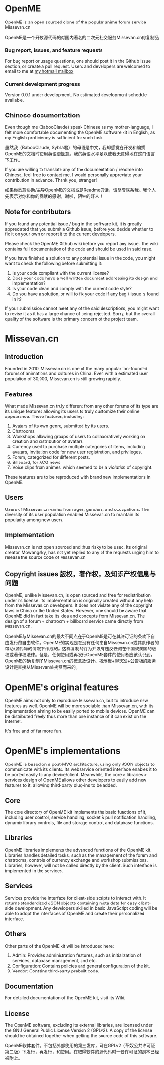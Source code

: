 OpenME
======

OpenME is an open sourced clone of the popular anime forum service Missevan.cn

OpenME是一个开放源代码的对国内著名的二次元社交服务Missevan.cn的复制品

### Bug report, issues, and feature requests

For bug report or usage questions, one should post it in the Github issue section, or create a pull request. Users and developers are welcomed to email to me at [my hotmail mailbox](mailto:babooclaude@hotmail.com)

### Current development progress

Version 0.0.1 under development.
No estimated development schedule available.

Chinese documentation
------

Even though me (BabooClaude) speak Chinese as my mother-language, I felt more comfortable documenting the OpenME software kit in English, as my English proficiency is sufficient for such task.

虽然我（BabooClaude, Syblla君）的母语是中文，我却感觉在开发和编撰OpenME的文档时使用英语更惬意。我的英语水平足以使我无障碍地在这门语言下工作。

If you are willing to translate any of the documentation / readme into Chinese, feel free to contact me. I would personally appreciate your contribution in advance. Thank you, stranger!

如果你愿意协助/主导OpenME的文档或是Readme的话，请尽管联系我。我个人先表示对你和你的贡献的感谢。谢啦，陌生的好人！

Note for contributors
------

If you found any potential issue / bug in the software kit, it is greatly appreciated that you submit a Github issue, before you decide whether to fix it on your own or report it to the current developers.

Please check the OpenME Github wiki before you report any issue. The wiki contains full documentation of the code and should be used in said case.

If you have finished a solution to any potential issue in the code, you might want to check the following before submitting it:

1. Is your code compliant with the current license?
2. Does your code have a well written document addressing its design and implementation?
3. Is your code clean and comply with the current code style?
4. Do you have a solution, or will to fix your code if any bug / issue is found in it?

If your submission cannot meet any of the said descriptions, you might want to revise it as it has a large chance of being rejected. Sorry, but the overall quality of the software is the primary concern of the project team.

Missevan.cn
======

Introduction
------

Founded in 2010, Missevan.cn is one of the many popular fan-founded forums of animations and cultures in China. Even with a estimated user population of 30,000, Missevan.cn is still growing rapidly.

Features
------

What made Missevan.cn truly different from any other forums of its type are its unique features allowing its users to truly customize their online appearance. These features, including:

1. Avatars of its own genre, submitted by its users.
2. Chatrooms
3. Workshops allowing groups of users to collaboratively working on creation and distribution of avatars
4. Currency used to purchase multiple categories of items, including avatars, invitation code for new user registration, and privileges.
5. Forum, categorized for different posts.
6. Billboard, for ACG news.
7. Voice clips from animes, which seemed to be a _violation_ of copyright.

These features are to be reproduced with brand new implementations in OpenME.

Users
------

Users of Missevan.cn varies from ages, genders, and occupations. The diversity of its user population enabled Missevan.cn to maintain its popularity among new users.

Implementation
------

Missevan.cn is not open sourced and thus risky to be used. Its original creator, Mowangsky, has not yet replied to any of the requests urging him to release the source code of Missevan.cn

Copyright issues 版权，著作权，及知识产权信息与问题
------

OpenME, unlike Missevan.cn, is open sourced and free for redistribution under its license. Its implementation is originally created without any help from the Missevan.cn developers. It does not violate any of the copyright laws in China or the United States. However, one should be aware that OpenME did in fact take its idea and concepts from Missevan.cn. The design of a forum + chatroom + billboard service came directly from Missevan.cn.

OpenME与Missevan.cn的最大不同点在于OpenME是可在其许可证的条款下自由发行的自由软件。OpenME的实现是在没有任何来自Missevan.cn或其原作者的帮助/源代码的情况下作成的。这样复制的行为并没有违反任何在中国或美国的版权或著作权法律。但是，任何使用或再发行OpenME套件的使用者应该认识到，OpenME的确复制了Missevan.cn的概念及设计。揭示板+聊天室+公告板的服务设计是直接从Missevan处拷贝而来的。

OpenME's original features
======

OpenME aims not only to reproduce Missevan.cn, but to introduce new features as well. OpenME will be more sociable than Missevan.cn, with its implementation aiming to be easily ported to mobile devices. OpenME can be distributed freely thus more than one instance of it can exist on the Internet.

It's free and of far more fun.

OpenME's implementations
======

OpenME is based on a post-MVC architecture, using only JSON objects to communicate with its clients. Its webservice oriented interface enables it to be ported easily to any device/client. Meanwhile, the core > libraries > services design of OpenME allows other developers to easily add new features to it, allowing third-party plug-ins to be added.

Core
------

The core directory of OpenME kit implements the basic functions of it, including user control, service handling, socket & pull notification handling, dynamic library controls, file and storage control, and database functions.

Libraries
------

OpenME libraries implements the advanced functions of the OpenME kit. Libraries handles detailed tasks, such as the management of the forum and chatrooms, controls of currency exchange and workshop submissions. Libraries, however, will not be called directly by the client. Such interface is implemented in the services.

Services
------

Services provide the interface for client-side scripts to interact with. It returns standardized JSON objects containing meta data for easy client-side development. Any developers skilled in basic JavaScript coding will be able to adopt the interfaces of OpenME and create their personalized interface.

Others
------

Other parts of the OpenME kit will be introduced here:

1. Admin: Provides administration features, such as initialization of services, database management, and etc.
2. Configuration: Contains policies and general configuration of the kit.
3. Vendor: Contains third-party prebuilt code.

Documentation
------

For detailed documentation of the OpenME kit, visit its Wiki.

License
------

The OpenME software, excluding its external libraries, are licensed under the GNU General Public License Version 2 (GPLv2). A copy of the license should be obtained together when getting the source code of this software.

OpenME软体套件，不包括外部使用的第三发库，可在GPLv2（革奴公共许可证第二版）下发行，再发行，和使用。在取得软件的源代码时一份许可证的副本已经被附上。